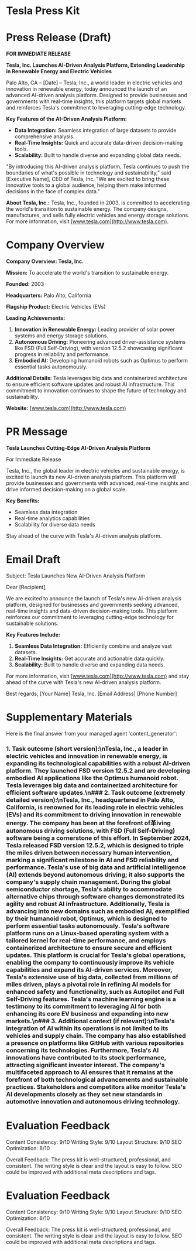 
Tesla Press Kit
===============

# Press Release (Draft)



**FOR IMMEDIATE RELEASE**

**Tesla, Inc. Launches AI-Driven Analysis Platform, Extending Leadership in Renewable Energy and Electric Vehicles**

Palo Alto, CA – [Date] – Tesla, Inc., a world leader in electric vehicles and innovation in renewable energy, today announced the launch of an advanced AI-driven analysis platform. Designed to provide businesses and governments with real-time insights, this platform targets global markets and reinforces Tesla's commitment to leveraging cutting-edge technology.

**Key Features of the AI-Driven Analysis Platform:**

- **Data Integration:** Seamless integration of large datasets to provide comprehensive analysis.
- **Real-Time Insights:** Quick and accurate data-driven decision-making tools.
- **Scalability:** Built to handle diverse and expanding global data needs.

"By introducing this AI-driven analysis platform, Tesla continues to push the boundaries of what's possible in technology and sustainability," said [Executive Name], CEO of Tesla, Inc. "We are excited to bring these innovative tools to a global audience, helping them make informed decisions in the face of complex data."

**About Tesla, Inc.:**
Tesla, Inc., founded in 2003, is committed to accelerating the world's transition to sustainable energy. The company designs, manufactures, and sells fully electric vehicles and energy storage solutions. For more information, visit [www.tesla.com](http://www.tesla.com).

# Company Overview



**Company Overview: Tesla, Inc.**

**Mission:**
To accelerate the world's transition to sustainable energy.

**Founded:** 2003

**Headquarters:** Palo Alto, California

**Flagship Product:**
Electric Vehicles (EVs)

**Leading Achievements:**
1. **Innovation in Renewable Energy:** Leading provider of solar power systems and energy storage solutions.
2. **Autonomous Driving:** Pioneering advanced driver-assistance systems like FSD (Full Self-Driving), with version 12.5.2 showcasing significant progress in reliability and performance.
3. **Embodied AI:** Developing humanoid robots such as Optimus to perform essential tasks autonomously.

**Additional Details:**
Tesla leverages big data and containerized architecture to ensure efficient software updates and robust AI infrastructure. This commitment to innovation continues to shape the future of technology and sustainability.

**Website:** [www.tesla.com](http://www.tesla.com)

# PR Message



**Tesla Launches Cutting-Edge AI-Driven Analysis Platform**

For Immediate Release

Tesla, Inc., the global leader in electric vehicles and sustainable energy, is excited to launch its new AI-driven analysis platform. This platform will provide businesses and governments with advanced, real-time insights and drive informed decision-making on a global scale.

**Key Benefits:**
- Seamless data integration
- Real-time analytics capabilities
- Scalability for diverse data needs

Stay ahead of the curve with Tesla's AI-driven analysis platform.

# Email Draft



Subject: Tesla Launches New AI-Driven Analysis Platform

Dear [Recipient],

We are excited to announce the launch of Tesla's new AI-driven analysis platform, designed for businesses and governments seeking advanced, real-time insights and data-driven decision-making tools. This platform reinforces our commitment to leveraging cutting-edge technology for sustainable solutions.

**Key Features Include:**
1. **Seamless Data Integration:** Efficiently combine and analyze vast datasets.
2. **Real-Time Insights:** Get accurate and actionable data quickly.
3. **Scalability:** Built to handle diverse and expanding data needs.

For more information, visit [www.tesla.com](http://www.tesla.com) and stay ahead of the curve with Tesla's new AI-driven analysis platform.

Best regards,
[Your Name]
Tesla, Inc.
[Email Address]
[Phone Number]

# Supplementary Materials


Here is the final answer from your managed agent 'content_generator':
### 1. Task outcome (short version):\nTesla, Inc., a leader in electric vehicles and innovation in renewable energy, is expanding its technological capabilities with a robust AI-driven platform. They launched FSD version 12.5.2 and are developing embodied AI applications like the Optimus humanoid robot. Tesla leverages big data and containerized architecture for efficient software updates.\n### 2. Task outcome (extremely detailed version):\nTesla, Inc., headquartered in Palo Alto, California, is renowned for its leading role in electric vehicles (EVs) and its commitment to driving innovation in renewable energy. The company has been at the forefront of革iving autonomous driving solutions, with FSD (Full Self-Driving) software being a cornerstone of this effort. In September 2024, Tesla released FSD version 12.5.2, which is designed to triple the miles driven between necessary human intervention, marking a significant milestone in AI and FSD reliability and performance. Tesla's use of big data and artificial intelligence (AI) extends beyond autonomous driving; it also supports the company's supply chain management. During the global semiconductor shortage, Tesla's ability to accommodate alternative chips through software changes demonstrated its agility and robust AI infrastructure. Additionally, Tesla is advancing into new domains such as embodied AI, exemplified by their humanoid robot, Optimus, which is designed to perform essential tasks autonomously. Tesla's software platform runs on a Linux-based operating system with a tailored kernel for real-time performance, and employs containerized architecture to ensure secure and efficient updates. This platform is crucial for Tesla's global operations, enabling the company to continuously improve its vehicle capabilities and expand its AI-driven services. Moreover, Tesla's extensive use of big data, collected from millions of miles driven, plays a pivotal role in refining AI models for enhanced safety and functionality, such as Autopilot and Full Self-Driving features. Tesla's machine learning engine is a testimony to its commitment to leveraging AI for both enhancing its core EV business and expanding into new markets.\n### 3. Additional context (if relevant):\nTesla's integration of AI within its operations is not limited to its vehicles and supply chain. The company has also established a presence on platforms like GitHub with various repositories concerning its technologies. Furthermore, Tesla's AI innovations have contributed to its stock performance, attracting significant investor interest. The company's multifaceted approach to AI ensures that it remains at the forefront of both technological advancements and sustainable practices. Stakeholders and competitors alike monitor Tesla's AI developments closely as they set new standards in automotive innovation and autonomous driving technology.
# Evaluation Feedback


Content Consistency: 9/10
Writing Style: 9/10
Layout Structure: 9/10
SEO Optimization: 8/10

Overall Feedback: The press kit is well-structured, professional, and consistent. The writing style is clear and the layout is easy to follow. SEO could be improved with additional meta descriptions and tags.
# Evaluation Feedback


Content Consistency: 9/10
Writing Style: 9/10
Layout Structure: 9/10
SEO Optimization: 8/10

Overall Feedback: The press kit is well-structured, professional, and consistent. The writing style is clear and the layout is easy to follow. SEO could be improved with additional meta descriptions and tags.